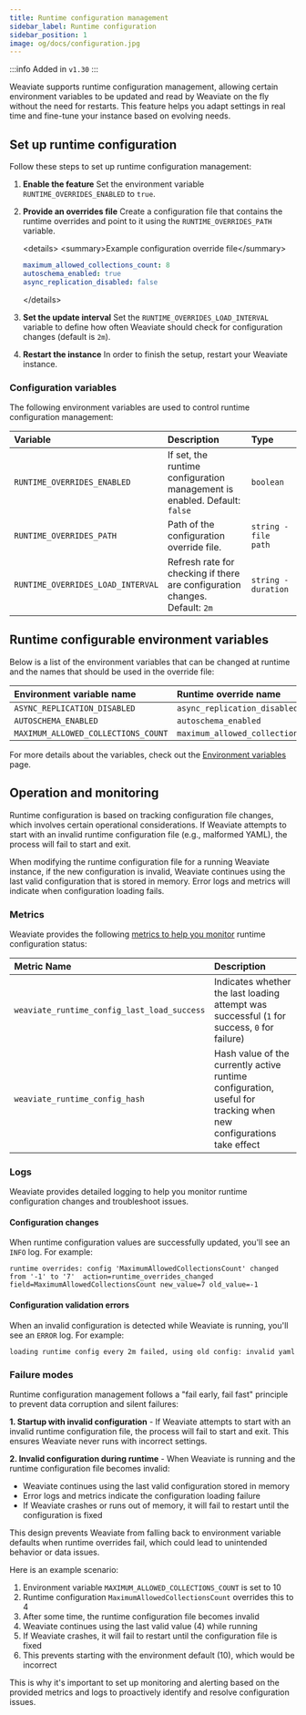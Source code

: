 ```yaml
---
title: Runtime configuration management
sidebar_label: Runtime configuration
sidebar_position: 1
image: og/docs/configuration.jpg
---
```


:::info Added in `v1.30`
:::

Weaviate supports runtime configuration management, allowing certain environment variables to be updated and read by Weaviate on the fly without the need for restarts. This feature helps you adapt settings in real time and fine-tune your instance based on evolving needs.

## Set up runtime configuration

Follow these steps to set up runtime configuration management:

1.  **Enable the feature**
    Set the environment variable `RUNTIME_OVERRIDES_ENABLED` to `true`.

2.  **Provide an overrides file**
    Create a configuration file that contains the runtime overrides and point to it using the `RUNTIME_OVERRIDES_PATH` variable.

    \<details\>
    \<summary\>Example configuration override file\</summary\>

    ```yaml title="overrides.yaml"
    maximum_allowed_collections_count: 8
    autoschema_enabled: true
    async_replication_disabled: false
    ```

    \</details\>

3.  **Set the update interval**
    Set the `RUNTIME_OVERRIDES_LOAD_INTERVAL` variable to define how often Weaviate should check for configuration changes (default is `2m`).

4.  **Restart the instance**
    In order to finish the setup, restart your Weaviate instance.

### Configuration variables

The following environment variables are used to control runtime configuration management:

| Variable                          | Description                                                                  | Type                 |
| :-------------------------------- | :--------------------------------------------------------------------------- | :------------------- |
| `RUNTIME_OVERRIDES_ENABLED`       | If set, the runtime configuration management is enabled. Default: `false`    | `boolean`            |
| `RUNTIME_OVERRIDES_PATH`          | Path of the configuration override file.                      | `string - file path` |
| `RUNTIME_OVERRIDES_LOAD_INTERVAL` | Refresh rate for checking if there are configuration changes. Default: `2m`  | `string - duration`  |

## Runtime configurable environment variables

Below is a list of the environment variables that can be changed at runtime and the names that should be used in the override file:

| Environment variable name           | Runtime override name               |
| :---------------------------------- | :---------------------------------- |
| `ASYNC_REPLICATION_DISABLED`        | `async_replication_disabled`        |
| `AUTOSCHEMA_ENABLED`                | `autoschema_enabled`                |
| `MAXIMUM_ALLOWED_COLLECTIONS_COUNT` | `maximum_allowed_collections_count` |

For more details about the variables, check out the [Environment variables](./index.md) page.

## Operation and monitoring

Runtime configuration is based on tracking configuration file changes, which involves certain operational considerations.
If Weaviate attempts to start with an invalid runtime configuration file (e.g., malformed YAML), the process will fail to start and exit.

When modifying the runtime configuration file for a running Weaviate instance, if the new configuration is invalid, Weaviate continues using the last valid configuration that is stored in memory. Error logs and metrics will indicate when configuration loading fails.

### Metrics

Weaviate provides the following [metrics to help you monitor](../../configuration/monitoring.md) runtime configuration status:

| Metric Name                                 | Description                                                                                                       |
| :------------------------------------------ | :---------------------------------------------------------------------------------------------------------------- |
| `weaviate_runtime_config_last_load_success` | Indicates whether the last loading attempt was successful (`1` for success, `0` for failure)                      |
| `weaviate_runtime_config_hash`              | Hash value of the currently active runtime configuration, useful for tracking when new configurations take effect |

### Logs

Weaviate provides detailed logging to help you monitor runtime configuration changes and troubleshoot issues.

#### Configuration changes

When runtime configuration values are successfully updated, you'll see an `INFO` log. For example:

```
runtime overrides: config 'MaximumAllowedCollectionsCount' changed from '-1' to '7'  action=runtime_overrides_changed field=MaximumAllowedCollectionsCount new_value=7 old_value=-1
```

#### Configuration validation errors

When an invalid configuration is detected while Weaviate is running, you'll see an `ERROR` log. For example:

```
loading runtime config every 2m failed, using old config: invalid yaml
```

### Failure modes

Runtime configuration management follows a "fail early, fail fast" principle to prevent data corruption and silent failures:

**1. Startup with invalid configuration** - If Weaviate attempts to start with an invalid runtime configuration file, the process will fail to start and exit. This ensures Weaviate never runs with incorrect settings.

**2. Invalid configuration during runtime** - When Weaviate is running and the runtime configuration file becomes invalid:

- Weaviate continues using the last valid configuration stored in memory
- Error logs and metrics indicate the configuration loading failure
- If Weaviate crashes or runs out of memory, it will fail to restart until the configuration is fixed

This design prevents Weaviate from falling back to environment variable defaults when runtime overrides fail, which could lead to unintended behavior or data issues.

Here is an example scenario:

1.  Environment variable `MAXIMUM_ALLOWED_COLLECTIONS_COUNT` is set to 10
2.  Runtime configuration `MaximumAllowedCollectionsCount` overrides this to 4
3.  After some time, the runtime configuration file becomes invalid
4.  Weaviate continues using the last valid value (4) while running
5.  If Weaviate crashes, it will fail to restart until the configuration file is fixed
6.  This prevents starting with the environment default (10), which would be incorrect

This is why it's important to set up monitoring and alerting based on the provided metrics and logs to proactively identify and resolve configuration issues.
